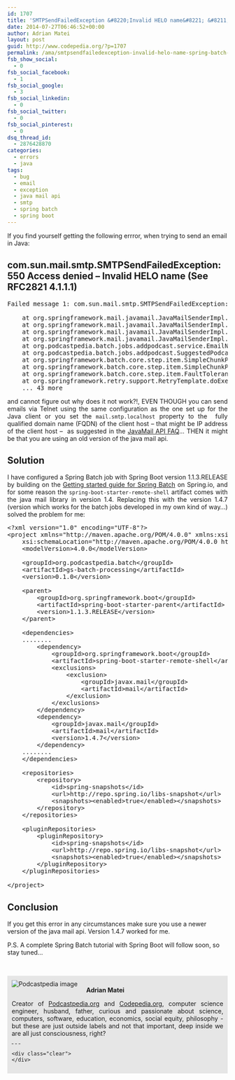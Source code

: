 ```yaml
---
id: 1707
title: 'SMTPSendFailedException &#8220;Invalid HELO name&#8221; &#8211; Spring Batch with Spring Boot'
date: 2014-07-27T06:46:52+00:00
author: Adrian Matei
layout: post
guid: http://www.codepedia.org/?p=1707
permalink: /ama/smtpsendfailedexception-invalid-helo-name-spring-batch-with-spring-boot/
fsb_show_social:
  - 0
fsb_social_facebook:
  - 1
fsb_social_google:
  - 3
fsb_social_linkedin:
  - 0
fsb_social_twitter:
  - 0
fsb_social_pinterest:
  - 0
dsq_thread_id:
  - 2876428870
categories:
  - errors
  - java
tags:
  - bug
  - email
  - exception
  - java mail api
  - smtp
  - spring batch
  - spring boot
---
```

If you find yourself getting the following errror, when trying to send an email in Java:

## com.sun.mail.smtp.SMTPSendFailedException: 550 Access denied &#8211; Invalid HELO name (See RFC2821 4.1.1.1)

<pre class="lang:sh mark:1 decode:true" title="Error message">Failed message 1: com.sun.mail.smtp.SMTPSendFailedException: 550 Access denied - Invalid HELO name (See RFC2821 4.1.1.1)

	at org.springframework.mail.javamail.JavaMailSenderImpl.doSend(JavaMailSenderImpl.java:448)
	at org.springframework.mail.javamail.JavaMailSenderImpl.send(JavaMailSenderImpl.java:346)
	at org.springframework.mail.javamail.JavaMailSenderImpl.send(JavaMailSenderImpl.java:363)
	at org.springframework.mail.javamail.JavaMailSenderImpl.send(JavaMailSenderImpl.java:351)
	at org.podcastpedia.batch.jobs.addpodcast.service.EmailNotificationServiceImpl.sendPodcastAdditionConfirmation(EmailNotificationServiceImpl.java:53)
	at org.podcastpedia.batch.jobs.addpodcast.SuggestedPodcastItemWriter.write(SuggestedPodcastItemWriter.java:50)
	at org.springframework.batch.core.step.item.SimpleChunkProcessor.writeItems(SimpleChunkProcessor.java:175)
	at org.springframework.batch.core.step.item.SimpleChunkProcessor.doWrite(SimpleChunkProcessor.java:151)
	at org.springframework.batch.core.step.item.FaultTolerantChunkProcessor$3.doWithRetry(FaultTolerantChunkProcessor.java:329)
	at org.springframework.retry.support.RetryTemplate.doExecute(RetryTemplate.java:263)
	... 43 more</pre>

<p style="text-align: justify;">
  and cannot figure out why does it not work?!, EVEN THOUGH you can send emails via Telnet using the same configuration as the one set up for the Java client or you set the <code>mail.smtp.localhost</code> property to the  fully qualified domain name (FQDN) of the client host &#8211; that might be IP address of the client host &#8211;  as suggested in the <a title="http://www.oracle.com/technetwork/java/faq-135477.html#helo" href="http://www.oracle.com/technetwork/java/faq-135477.html#helo" target="_blank">JavaMail API FAQ</a>&#8230; THEN it might be that you are using an old version of the java mail api.<!--more-->
</p>

## Solution

<p style="text-align: justify;">
  I have configured a Spring Batch job with Spring Boot version 1.1.3.RELEASE by building on the <a title="http://spring.io/guides/gs/batch-processing/" href="http://spring.io/guides/gs/batch-processing/" target="_blank">Getting started guide for Spring Batch</a> on Spring.io, and for some reason the <code>spring-boot-starter-remote-shell</code> artifact comes with the java mail library in version 1.4. Replacing this with the version 1.4.7 (version which works for the batch jobs developed in my own kind of way&#8230;) solved the problem for me:
</p>

<pre class="lang:xhtml mark:18-32 decode:true " title="Snippet from pom.xml to solve the problem">&lt;?xml version="1.0" encoding="UTF-8"?&gt;
&lt;project xmlns="http://maven.apache.org/POM/4.0.0" xmlns:xsi="http://www.w3.org/2001/XMLSchema-instance"
    xsi:schemaLocation="http://maven.apache.org/POM/4.0.0 http://maven.apache.org/xsd/maven-4.0.0.xsd"&gt;
    &lt;modelVersion&gt;4.0.0&lt;/modelVersion&gt;

    &lt;groupId&gt;org.podcastpedia.batch&lt;/groupId&gt;
    &lt;artifactId&gt;gs-batch-processing&lt;/artifactId&gt;
    &lt;version&gt;0.1.0&lt;/version&gt;

    &lt;parent&gt;
        &lt;groupId&gt;org.springframework.boot&lt;/groupId&gt;
        &lt;artifactId&gt;spring-boot-starter-parent&lt;/artifactId&gt;
        &lt;version&gt;1.1.3.RELEASE&lt;/version&gt;
    &lt;/parent&gt;

    &lt;dependencies&gt;
	........
 		&lt;dependency&gt;
			&lt;groupId&gt;org.springframework.boot&lt;/groupId&gt;
			&lt;artifactId&gt;spring-boot-starter-remote-shell&lt;/artifactId&gt;
		    &lt;exclusions&gt;
		        &lt;exclusion&gt;
					&lt;groupId&gt;javax.mail&lt;/groupId&gt;
					&lt;artifactId&gt;mail&lt;/artifactId&gt;
		        &lt;/exclusion&gt;
		    &lt;/exclusions&gt;				
		&lt;/dependency&gt;
		&lt;dependency&gt;
			&lt;groupId&gt;javax.mail&lt;/groupId&gt;
			&lt;artifactId&gt;mail&lt;/artifactId&gt;
			&lt;version&gt;1.4.7&lt;/version&gt;
		&lt;/dependency&gt;
	........
    &lt;/dependencies&gt;

    &lt;repositories&gt;
        &lt;repository&gt;
            &lt;id&gt;spring-snapshots&lt;/id&gt;
            &lt;url&gt;http://repo.spring.io/libs-snapshot&lt;/url&gt;
            &lt;snapshots&gt;&lt;enabled&gt;true&lt;/enabled&gt;&lt;/snapshots&gt;
        &lt;/repository&gt;
    &lt;/repositories&gt;

    &lt;pluginRepositories&gt;
        &lt;pluginRepository&gt;
            &lt;id&gt;spring-snapshots&lt;/id&gt;
            &lt;url&gt;http://repo.spring.io/libs-snapshot&lt;/url&gt;
            &lt;snapshots&gt;&lt;enabled&gt;true&lt;/enabled&gt;&lt;/snapshots&gt;
        &lt;/pluginRepository&gt;
    &lt;/pluginRepositories&gt;

&lt;/project&gt;</pre>

## Conclusion

If you get this error in any circumstances make sure you use a newer version of the java mail api. Version 1.4.7 worked for me.

<p class="note_normal">
  P.S. A complete Spring Batch tutorial with Spring Boot will follow soon, so stay tuned&#8230;
</p>

&nbsp;

<div id="about_author" style="background-color: #e6e6e6; padding: 10px;">
  <img id="author_portrait" style="float: left; margin-right: 20px;" src="{{site.url}}/images/authors/amacoder.png" alt="Podcastpedia image" />

  <p id="about_author_header">
    <strong>Adrian Matei</strong>
  </p>

  <div id="author_details" style="text-align: justify;">
    Creator of <a title="Podcastpedia.org, knowledge to go" href="https://github.com/CodepediaOrg/podcastpedia" target="_blank">Podcastpedia.org</a> and <a title="Codingpedia, sharing coding knowledge" href="http://www.codepedia.org" target="_blank">Codepedia.org</a>, computer science engineer, husband, father, curious and passionate about science, computers, software, education, economics, social equity, philosophy - but these are just outside labels and not that important, deep inside we are all just consciousness, right?
  </div>

  <div id="follow_social" style="clear: both;">
    <div id="social_logos">
       <a class="icon-twitter" href="https://twitter.com/CodepediaOrg" target="_blank"> </a> <a class="icon-facebook" href="https://www.facebook.com/codingpedia" target="_blank"> </a> <a class="icon-linkedin" href="https://www.linkedin.com/company/codepediaorg" target="_blank"> </a> <a class="icon-github" href="https://github.com/adrianmatei-me" target="_blank"> </a>
    </div>

    <div class="clear">
    </div>
  </div>
</div>

